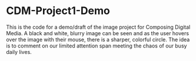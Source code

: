 # CDM-Project1-Demo

This is the code for a demo/draft of the image project for Composing Digital Media. A black and white, blurry image can be seen and as the user hovers over the image with their mouse, there is a sharper, colorful circle. The idea is to comment on our limited attention span meeting the chaos of our busy daily lives. 
